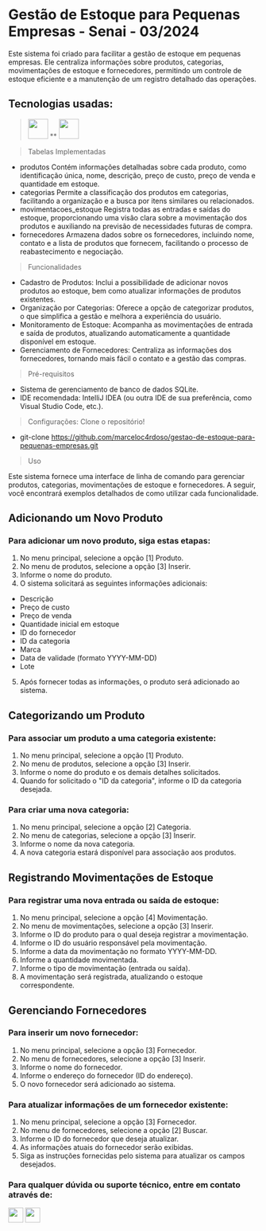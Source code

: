 # Gestão de Estoque  para Pequenas Empresas - Senai - 03/2024
Este sistema foi criado para facilitar a gestão de estoque em pequenas empresas. Ele
centraliza informações sobre produtos, categorias, movimentações de estoque e
fornecedores, permitindo um controle de estoque eficiente e a manutenção de um
registro detalhado das operações.
## Tecnologias usadas:
> [<img src="https://cdn.jsdelivr.net/gh/devicons/devicon@latest/icons/java/java-original-wordmark.svg" width="40" heidth="40"/>](https://www.java.com) ** [<img src="https://cdn.jsdelivr.net/gh/devicons/devicon@latest/icons/sqlite/sqlite-original-wordmark.svg" width="40" heidth="40"/>](https://www.sqlite.org)

> Tabelas Implementadas

- produtos
Contém informações detalhadas sobre cada produto, como identificação única,
nome, descrição, preço de custo, preço de venda e quantidade em estoque.
- categorias
Permite a classificação dos produtos em categorias, facilitando a organização e a
busca por itens similares ou relacionados.
- movimentacoes_estoque
Registra todas as entradas e saídas do estoque, proporcionando uma visão clara
sobre a movimentação dos produtos e auxiliando na previsão de necessidades
futuras de compra.
- fornecedores
Armazena dados sobre os fornecedores, incluindo nome, contato e a lista de produtos
que fornecem, facilitando o processo de reabastecimento e negociação.

> Funcionalidades

- Cadastro de Produtos: Inclui a possibilidade de adicionar novos produtos ao
estoque, bem como atualizar informações de produtos existentes.
- Organização por Categorias: Oferece a opção de categorizar produtos, o que
simplifica a gestão e melhora a experiência do usuário.
- Monitoramento de Estoque: Acompanha as movimentações de entrada e
saída de produtos, atualizando automaticamente a quantidade disponível em
estoque.
- Gerenciamento de Fornecedores: Centraliza as informações dos
fornecedores, tornando mais fácil o contato e a gestão das compras.

> Pré-requisitos

- Sistema de gerenciamento de banco de dados SQLite.
- IDE recomendada: IntelliJ IDEA (ou outra IDE de sua preferência, como Visual Studio Code, etc.).

> Configurações:
Clone o repositório!
- git-clone https://github.com/marceloc4rdoso/gestao-de-estoque-para-pequenas-empresas.git

> Uso

Este sistema fornece uma interface de linha de comando para gerenciar produtos, categorias, movimentações de estoque e fornecedores. A seguir, você encontrará exemplos detalhados de como utilizar cada funcionalidade.

## Adicionando um Novo Produto
### Para adicionar um novo produto, siga estas etapas:
1. No menu principal, selecione a opção [1] Produto.
2. No menu de produtos, selecione a opção [3] Inserir.
3. Informe o nome do produto.
4. O sistema solicitará as seguintes informações adicionais:
- Descrição
- Preço de custo
- Preço de venda
- Quantidade inicial em estoque
- ID do fornecedor
- ID da categoria
- Marca
- Data de validade (formato YYYY-MM-DD)
- Lote
  
5. Após fornecer todas as informações, o produto será adicionado ao sistema.


## Categorizando um Produto
### Para associar um produto a uma categoria existente:
1. No menu principal, selecione a opção [1] Produto.
2. No menu de produtos, selecione a opção [3] Inserir.
3. Informe o nome do produto e os demais detalhes solicitados.
4. Quando for solicitado o "ID da categoria", informe o ID da categoria desejada.

### Para criar uma nova categoria:
1. No menu principal, selecione a opção [2] Categoria.
2. No menu de categorias, selecione a opção [3] Inserir.
3. Informe o nome da nova categoria.
4. A nova categoria estará disponível para associação aos produtos.

## Registrando Movimentações de Estoque
### Para registrar uma nova entrada ou saída de estoque:
1. No menu principal, selecione a opção [4] Movimentação.
2. No menu de movimentações, selecione a opção [3] Inserir.
3. Informe o ID do produto para o qual deseja registrar a movimentação.
4. Informe o ID do usuário responsável pela movimentação.
5. Informe a data da movimentação no formato YYYY-MM-DD.
6. Informe a quantidade movimentada.
7. Informe o tipo de movimentação (entrada ou saída).
8. A movimentação será registrada, atualizando o estoque correspondente.


## Gerenciando Fornecedores
### Para inserir um novo fornecedor:
1. No menu principal, selecione a opção [3] Fornecedor.
2. No menu de fornecedores, selecione a opção [3] Inserir.
3. Informe o nome do fornecedor.
4. Informe o endereço do fornecedor (ID do endereço).
5. O novo fornecedor será adicionado ao sistema.

### Para atualizar informações de um fornecedor existente:
1. No menu principal, selecione a opção [3] Fornecedor.
2. No menu de fornecedores, selecione a opção [2] Buscar.
3. Informe o ID do fornecedor que deseja atualizar.
4. As informações atuais do fornecedor serão exibidas.
5. Siga as instruções fornecidas pelo sistema para atualizar os campos desejados.

### Para qualquer dúvida ou suporte técnico, entre em contato através de:

  <img src="https://cdn.jsdelivr.net/gh/devicons/devicon@latest/icons/github/github-original-wordmark.svg" width="30" heidth="30"/>
  <img src="https://cdn.jsdelivr.net/gh/devicons/devicon@latest/icons/linkedin/linkedin-original.svg" width="30" heidth="30"/>
                
